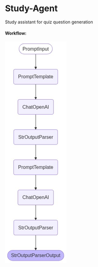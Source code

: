 # Study-Agent
Study assistant for quiz question generation

#### Workflow:

![Chain Workflow](chain_workflow.png)
